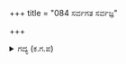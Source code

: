 +++
title = "084 ಸರ್ವಗತ ಸರ್ವಜ್ಞ"

+++

<details><summary>ಗದ್ಯ (ಕ.ಗ.ಪ) </summary>

84. 'ಸರ್ವಗತನೂ, ಸರ್ವಜ್ಞನೂ, ಸರ್ವದಾಯಕನೂ ಸರ್ವಭಾವನೂ, ಸರ್ವತೋಮುಖನೂ, ಸರ್ವಪೂಜಿತನೂ, ಸರ್ವಸಾಧಕನೂ, ಸರ್ವಗುಣ ಸನ್ನಿಧಾನನೂ, ಸರ್ವಾಶ್ರಯನೂ, ಸರ್ವಮಯನೂ, ಸರ್ವೇಶ್ವರನೂ ಆದ ಸಮಸ್ತ ಸಂಕಟಹರನಾದ ಮಹೇಶ್ವರನೇ ಕಾಪಾಡು' ಎಂದನು.
</details>
